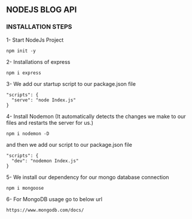 ##  NODEJS BLOG API

### INSTALLATION STEPS


1- Start NodeJs Project

```shell
npm init -y
```

2- Installations of express
```shell
npm i express
```

3- We add our startup script to our package.json file
```shell
"scripts": {
  "serve": "node Index.js"
}
```

4- Install Nodemon (It automatically detects the changes we make to our files and restarts the server for us.)
```shell
npm i nodemon -D
```
and then we add our script to our package.json file
```shell
"scripts": {
  "dev": "nodemon Index.js"
}
```

5- We install our dependency for our mongo database connection
```shell
npm i mongoose
```

6- For MongoDB usage go to below url

```shell
https://www.mongodb.com/docs/
```
